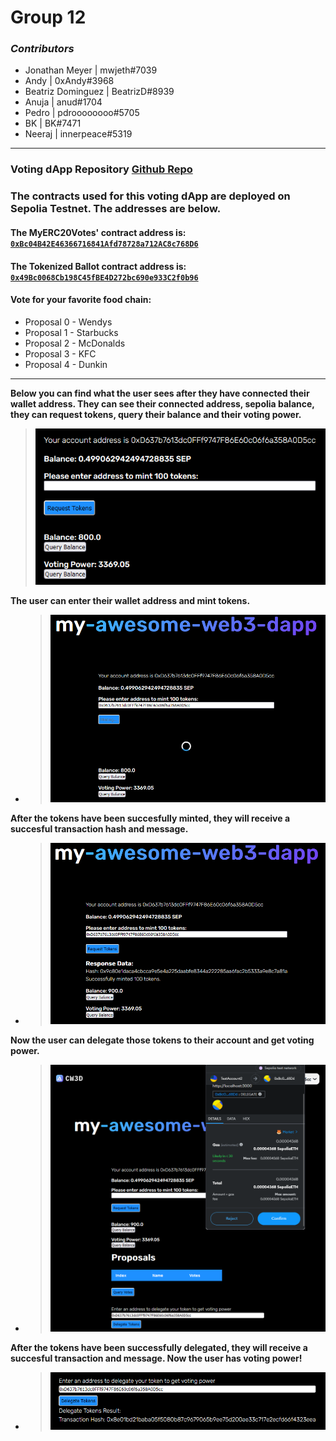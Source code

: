 # Group 12

### _Contributors_

- Jonathan Meyer | mwjeth#7039
- Andy | 0xAndy#3968
- Beatriz Dominguez | BeatrizD#8939
- Anuja | anud#1704
- Pedro | pdroooooooo#5705
- BK | BK#7471
- Neeraj | innerpeace#5319

---

### Voting dApp Repository [Github Repo](https://github.com/Encode-Solidity-Bootcamp-Group-12)

### The contracts used for this voting dApp are deployed on Sepolia Testnet. The addresses are below. 
#### The MyERC20Votes' contract address is: [`0xBc04B42E46366716841Afd78728a712AC8c768D6`](https://sepolia.etherscan.io/address/0xBc04B42E46366716841Afd78728a712AC8c768D6)
#### The Tokenized Ballot contract address is:  [`0x49Bc0068Cb198C45fBE4D272bc690e933C2f0b96`](https://sepolia.etherscan.io/address/0x49Bc0068Cb198C45fBE4D272bc690e933C2f0b96)

#### Vote for your favorite food chain:

- Proposal 0 - Wendys
- Proposal 1 - Starbucks
- Proposal 2 - McDonalds
- Proposal 3 - KFC
- Proposal 4 - Dunkin

---
**Below you can find what the user sees after they have connected their wallet address. They can see their connected address, sepolia balance, they can request tokens, query their balance and their voting power.**
   > ![01-dApp](./images/01-BeforeRequestTokenBalance.png)

**The user can enter their wallet address and mint tokens.**
  - > ![02-dApp](./images/02-MintingTokens.png)
  
**After the tokens have been succesfully minted, they will receive a succesful transaction hash and message.**
  - > ![02-dApp](./images/03-AfterMintingTokenBalance.png)

**Now the user can delegate those tokens to their account and get voting power.**
  - > ![02-dApp](./images/04-DelegatingTokens.png)
  
**After the tokens have been successfully delegated, they will receive a succesful transaction and message. Now the user has voting power!**
  - > ![02-dApp](./images/05-DelegateSucceful.png)


